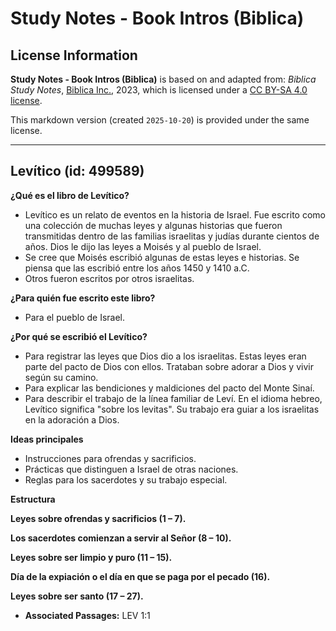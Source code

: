 # Study Notes - Book Intros (Biblica)

## License Information

**Study Notes - Book Intros (Biblica)** is based on and adapted from: _Biblica Study Notes_, [Biblica Inc.](https://www.biblica.com/), 2023, which is licensed under a [CC BY-SA 4.0 license](https://creativecommons.org/licenses/by-sa/4.0/legalcode.en).

This markdown version (created `2025-10-20`) is provided under the same license.



--------------------------------

## Levítico (id: 499589)

**¿Qué es el libro de Levítico?**

* Levítico es un relato de eventos en la historia de Israel. Fue escrito como una colección de muchas leyes y algunas historias que fueron transmitidas dentro de las familias israelitas y judías durante cientos de años. Dios le dijo las leyes a Moisés y al pueblo de Israel.
* Se cree que Moisés escribió algunas de estas leyes e historias. Se piensa que las escribió entre los años 1450 y 1410 a.C.
* Otros fueron escritos por otros israelitas.

**¿Para quién fue escrito este libro?**

* Para el pueblo de Israel.

**¿Por qué se escribió el Levítico?**

* Para registrar las leyes que Dios dio a los israelitas. Estas leyes eran parte del pacto de Dios con ellos. Trataban sobre adorar a Dios y vivir según su camino.
* Para explicar las bendiciones y maldiciones del pacto del Monte Sinaí.
* Para describir el trabajo de la línea familiar de Leví. En el idioma hebreo, Levítico significa "sobre los levitas". Su trabajo era guiar a los israelitas en la adoración a Dios.

**Ideas principales**

* Instrucciones para ofrendas y sacrificios.
* Prácticas que distinguen a Israel de otras naciones.
* Reglas para los sacerdotes y su trabajo especial.

**Estructura**

**Leyes sobre ofrendas y sacrificios (1 – 7\).**

**Los sacerdotes comienzan a servir al Señor (8 – 10\).**

**Leyes sobre ser limpio y puro (11 – 15\).**

**Día de la expiación o el día en que se paga por el pecado (16\).**

**Leyes sobre ser santo (17 – 27\).**

* **Associated Passages:** LEV 1:1

